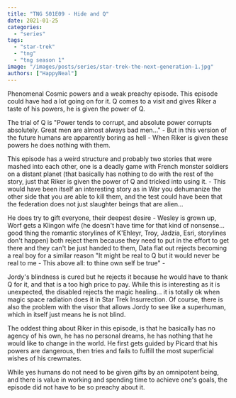 ```yaml
---
title: "TNG S01E09 - Hide and Q"
date: 2021-01-25
categories:
  - "series"
tags:
  - "star-trek"
  - "tng"
  - "tng season 1"
image: "/images/posts/series/star-trek-the-next-generation-1.jpg"
authors: ["HappyNeal"]
---
```


Phenomenal Cosmic powers and a weak preachy episode. This episode could have had a lot going on for it. Q comes to a visit and gives Riker a taste of his powers, he is given the power of Q.

The trial of Q is "Power tends to corrupt, and absolute power corrupts absolutely. Great men are almost always bad men..." - But in this version of the future humans are apparently boring as hell - When Riker is given these powers he does nothing with them.

This episode has a weird structure and probably two stories that were mashed into each other, one is a deadly game with French monster soldiers on a distant planet (that basically has nothing to do with the rest of the story, just that Riker is given the power of Q and tricked into using it. - This would have been itself an interesting story as in War you dehumanize the other side that you are able to kill them, and the test could have been that the federation does not just slaughter beings that are alien...

He does try to gift everyone, their deepest desire - Wesley is grown up, Worf gets a Klingon wife (he doesn't have time for that kind of nonsense... good thing the romantic storylines of K'Ehleyr,[](https://memory-beta.fandom.com/wiki/K%27Ehleyr?veaction=edit) Troy, Jadzia, Esri, storylines don't happen) both reject them because they need to put in the effort to get there and they can't be just handed to them, Data flat out rejects becoming a real boy for a similar reason "It might be real to Q but it would never be real to me - This above all: to thine own self be true" -

Jordy's blindness is cured but he rejects it because he would have to thank Q for it, and that is a too high price to pay. While this is interesting as it is unexpected, the disabled rejects the magic healing... it is totally ok when magic space radiation does it in Star Trek Insurrection. Of course, there is also the problem with the visor that allows Jordy to see like a superhuman, which in itself just means he is not blind.

The oddest thing about Riker in this episode, is that he basically has no agency of his own, he has no personal dreams, he has nothing that he would like to change in the world. He first gets guided by Picard that his powers are dangerous, then tries and fails to fulfill the most superficial wishes of his crewmates.

While yes humans do not need to be given gifts by an omnipotent being, and there is value in working and spending time to achieve one's goals, the episode did not have to be so preachy about it.
